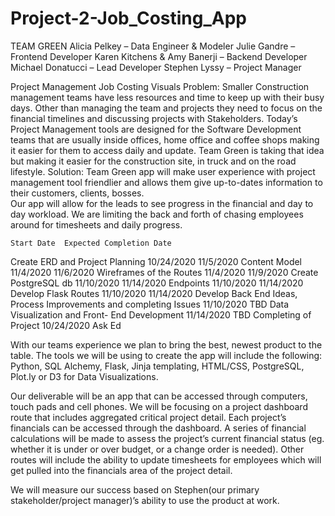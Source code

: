 # Project-2-Job_Costing_App

TEAM GREEN
Alicia Pelkey – Data Engineer & Modeler
Julie Gandre – Frontend Developer
Karen Kitchens & Amy Banerji – Backend Developer 
Michael Donatucci – Lead Developer
Stephen Lyssy – Project Manager

Project Management Job Costing Visuals 
Problem:
Smaller Construction management teams have less resources and time to keep up with their busy days. Other than managing the team and projects they need to focus on the financial timelines and discussing projects with Stakeholders. Today’s Project Management tools are designed for the Software Development teams that are usually inside offices, home office and coffee shops making it easier for them to access daily and update.  Team Green is taking that idea but making it easier for the construction site, in truck and on the road lifestyle. 
Solution:
Team Green app will make user experience with project management tool friendlier and allows them give up-to-dates information to their customers, clients, bosses.  
Our app will allow for the leads to see progress in the financial and day to day workload. We are limiting the back and forth of chasing employees around for timesheets and daily progress. 

	Start Date	Expected Completion Date
Create ERD and Project Planning	10/24/2020	11/5/2020
Content Model	11/4/2020	11/6/2020
Wireframes of the Routes	11/4/2020	11/9/2020
Create PostgreSQL db 	11/10/2020	11/14/2020
Endpoints	11/10/2020	11/14/2020
Develop Flask Routes	11/10/2020	11/14/2020
Develop Back End Ideas, Process Improvements and completing Issues	11/10/2020	TBD
Data Visualization and Front- End Development	11/14/2020	TBD
Completing of Project 	10/24/2020	Ask Ed

With our teams experience we plan to bring the best, newest product to the table. The tools we will be using to create the app will include the following: Python, SQL Alchemy, Flask, Jinja templating, HTML/CSS, PostgreSQL, Plot.ly or D3 for Data Visualizations. 

Our deliverable will be an app that can be accessed through computers, touch pads and cell phones. We will be focusing on a project dashboard route that includes aggregated critical project detail. Each project’s financials can be accessed through the dashboard. A series of financial calculations will be made to assess the project’s current financial status (eg. whether it is under or over budget, or a change order is needed). Other routes will include the ability to update timesheets for employees which will get pulled into the financials area of the project detail. 

We will measure our success based on Stephen(our primary stakeholder/project manager)’s ability to use the product at work. 
 

